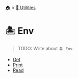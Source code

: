 <!--startTocHeader-->
[🏠](../../README.md) > [🔧 Utilities](../README.md)
# 🏝️ Env
<!--endTocHeader-->

> TODO: Write about `🏝️ Env`.

<!--startTocSubtopic-->
- [Get](get.md)
- [Print](print.md)
- [Read](read.md)
<!--endTocSubtopic-->